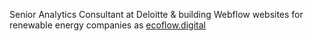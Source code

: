 Senior Analytics Consultant at Deloitte & building Webflow websites for renewable energy companies as [ecoflow.digital](https://www.ecoflow.digital )